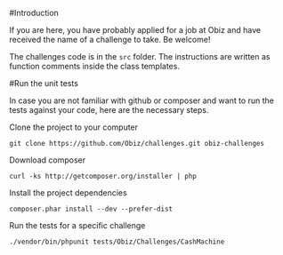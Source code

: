 #Introduction

If you are here, you have probably applied for a job at Obiz and have received the name of a challenge to take. Be welcome!

The challenges code is in the `src` folder. The instructions are written as function comments inside the class templates.

#Run the unit tests

In case you are not familiar with github or composer and want to run the tests against your code, here are the necessary steps.

Clone the project to your computer

`git clone https://github.com/Obiz/challenges.git obiz-challenges`

Download composer

`curl -ks http://getcomposer.org/installer | php`

Install the project dependencies

`composer.phar install --dev --prefer-dist`

Run the tests for a specific challenge

`./vendor/bin/phpunit tests/Obiz/Challenges/CashMachine`